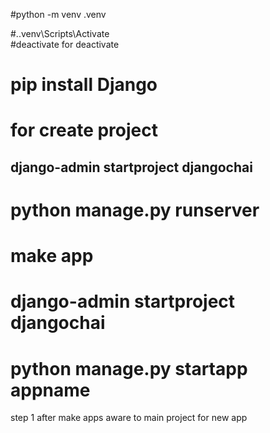#python -m venv .venv

#.\.venv\Scripts\Activate   
#deactivate for deactivate

# pip install Django
# for create project

## django-admin startproject djangochai 
# python manage.py runserver

# make app
# django-admin startproject djangochai 
# python manage.py startapp appname

step 1 after make apps 
aware to main project for new app